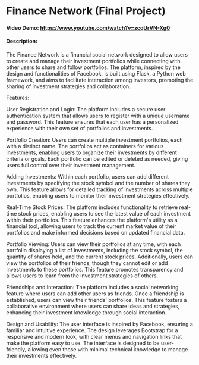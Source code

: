 # Finance Network (Final Project)
#### Video Demo:  <https://www.youtube.com/watch?v=zcqUrVN-Xg0>
#### Description:
The Finance Network is a financial social network designed to allow users to create and manage their investment portfolios while connecting with other users to share and follow portfolios. The platform, inspired by the design and functionalities of Facebook, is built using Flask, a Python web framework, and aims to facilitate interaction among investors, promoting the sharing of investment strategies and collaboration.

Features:

User Registration and Login: The platform includes a secure user authentication system that allows users to register with a unique username and password. This feature ensures that each user has a personalized experience with their own set of portfolios and investments.

Portfolio Creation: Users can create multiple investment portfolios, each with a distinct name. The portfolios act as containers for various investments, enabling users to organize their investments by different criteria or goals. Each portfolio can be edited or deleted as needed, giving users full control over their investment management.

Adding Investments: Within each portfolio, users can add different investments by specifying the stock symbol and the number of shares they own. This feature allows for detailed tracking of investments across multiple portfolios, enabling users to monitor their investment strategies effectively.

Real-Time Stock Prices: The platform includes functionality to retrieve real-time stock prices, enabling users to see the latest value of each investment within their portfolios. This feature enhances the platform's utility as a financial tool, allowing users to track the current market value of their portfolios and make informed decisions based on updated financial data.

Portfolio Viewing: Users can view their portfolios at any time, with each portfolio displaying a list of investments, including the stock symbol, the quantity of shares held, and the current stock prices. Additionally, users can view the portfolios of their friends, though they cannot edit or add investments to these portfolios. This feature promotes transparency and allows users to learn from the investment strategies of others.

Friendships and Interaction: The platform includes a social networking feature where users can add other users as friends. Once a friendship is established, users can view their friends' portfolios. This feature fosters a collaborative environment where users can share ideas and strategies, enhancing their investment knowledge through social interaction.

Design and Usability:
The user interface is inspired by Facebook, ensuring a familiar and intuitive experience. The design leverages Bootstrap for a responsive and modern look, with clear menus and navigation links that make the platform easy to use. The interface is designed to be user-friendly, allowing even those with minimal technical knowledge to manage their investments effectively.
